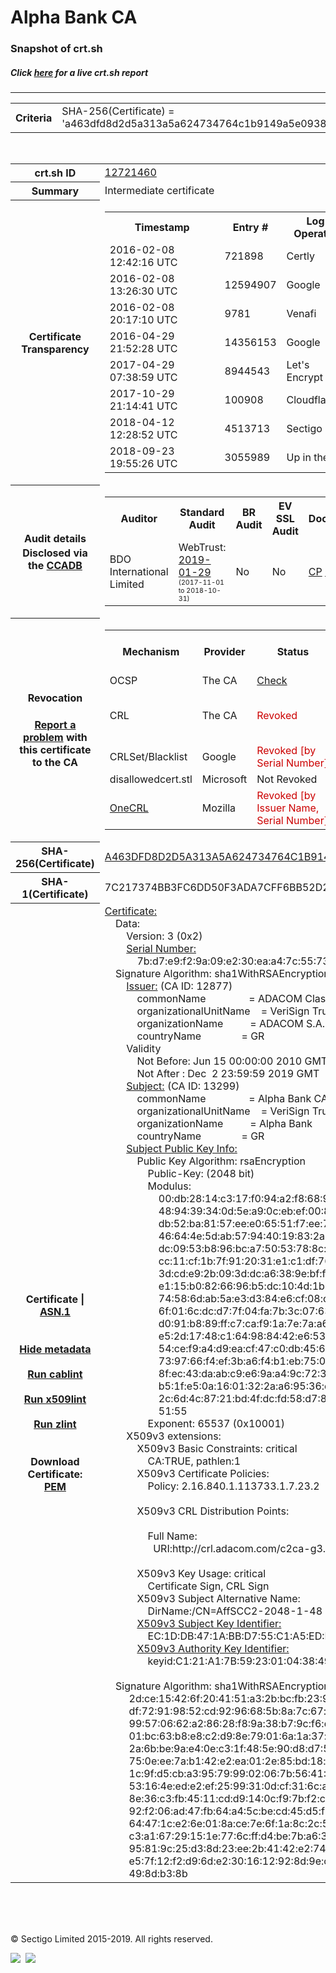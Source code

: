 # Alpha Bank CA
### Snapshot of crt.sh
##### Click [here](https://crt.sh/?q=A463DFD8D2D5A313A5A624734764C1B9149A5E093859C3E6EC1E2D56B8FDD7C2) for a live crt.sh report

---
<!DOCTYPE HTML PUBLIC "-//W3C//DTD HTML 4.0 Transitional//EN">
<HTML>

<BODY>

<TABLE>
  <TR>
    <TH class="outer">Criteria</TH>
    <TD class="outer">SHA-256(Certificate) = 'a463dfd8d2d5a313a5a624734764c1b9149a5e093859c3e6ec1e2d56b8fdd7c2'</TD>
  </TR>
</TABLE>
<BR>
<TABLE>
  <TR>
    <TH class="outer">crt.sh ID</TH>
    <TD class="outer"><A href="?id=12721460">12721460</A></TD>
  </TR>
  <TR>
    <TH class="outer">Summary</TH>
    <TD class="outer">Intermediate certificate</TD>
  </TR>
  <TR>
    <TH class="outer">Certificate<BR>Transparency</TH>
    <TD class="outer">
<TABLE class="options" style="margin-left:0px">
  <TR>
    <TH>Timestamp</TH>
    <TH>Entry #</TH>
    <TH>Log Operator</TH>
    <TH>Log URL</TH>
  </TR>
  <TR>
    <TD>2016-02-08&nbsp; <FONT class="small">12:42:16 UTC</FONT></TD>
    <TD>721898</TD>
    <TD>Certly</TD>
    <TD>https://log.certly.io</TD>
  </TR>
  <TR>
    <TD>2016-02-08&nbsp; <FONT class="small">13:26:30 UTC</FONT></TD>
    <TD>12594907</TD>
    <TD>Google</TD>
    <TD>https://ct.googleapis.com/pilot</TD>
  </TR>
  <TR>
    <TD>2016-02-08&nbsp; <FONT class="small">20:17:10 UTC</FONT></TD>
    <TD>9781</TD>
    <TD>Venafi</TD>
    <TD>https://ctlog.api.venafi.com</TD>
  </TR>
  <TR>
    <TD>2016-04-29&nbsp; <FONT class="small">21:52:28 UTC</FONT></TD>
    <TD>14356153</TD>
    <TD>Google</TD>
    <TD>https://ct.googleapis.com/rocketeer</TD>
  </TR>
  <TR>
    <TD>2017-04-29&nbsp; <FONT class="small">07:38:59 UTC</FONT></TD>
    <TD>8944543</TD>
    <TD>Let's Encrypt</TD>
    <TD>https://clicky.ct.letsencrypt.org</TD>
  </TR>
  <TR>
    <TD>2017-10-29&nbsp; <FONT class="small">21:14:41 UTC</FONT></TD>
    <TD>100908</TD>
    <TD>Cloudflare</TD>
    <TD>https://ct.cloudflare.com/logs/nimbus2019</TD>
  </TR>
  <TR>
    <TD>2018-04-12&nbsp; <FONT class="small">12:28:52 UTC</FONT></TD>
    <TD>4513713</TD>
    <TD>Sectigo</TD>
    <TD>https://dodo.ct.comodo.com</TD>
  </TR>
  <TR>
    <TD>2018-09-23&nbsp; <FONT class="small">19:55:26 UTC</FONT></TD>
    <TD>3055989</TD>
    <TD>Up in the Air</TD>
    <TD>https://ct.filippo.io/behindthesofa</TD>
  </TR>
</TABLE>
    </TD>
  </TR>
  <TR>
    <TH class="outer">Audit details<BR>
      <DIV class="small" style="padding-top:3px">Disclosed via the
        <A href="//ccadb-public.secure.force.com/mozilla/PublicAllIntermediateCerts" target="_blank">CCADB</A></DIV>
    </TH>
    <TD class="outer">
<TABLE class="options" style="margin-left:0px">
  <TR>
    <TH>Auditor</TH>
    <TH>Standard Audit</TH>
    <TH>BR Audit</TH>
    <TH>EV SSL Audit</TH>
    <TH>Documents</TH>
    <TH>CCADB</TH>
    <TH>Root Owner / Certificate</TH>
  </TR>
  <TR>
    <TD style="vertical-align:middle">BDO International Limited</TD>
    <TD>WebTrust:
      <A href="https://www.cpacanada.ca/generichandlers/CPACHandler.ashx?attachmentid=224491" target="_blank">2019-01-29</A>
      <BR><FONT style="font-size:8pt">(2017-11-01 to 2018-10-31)</FONT></TD>
    <TD>No    <TD>No    <TD>
      <A href="https://www.websecurity.symantec.com/content/dam/websitesecurity/digitalassets/desktop/pdfs/repository/STN_CP.pdf" target="blank">CP</A>
      <A href="https://www.websecurity.symantec.com/content/dam/websitesecurity/digitalassets/desktop/pdfs/repository/STN%20CPS%20v3.10.pdf" target="blank">CPS</A>
    </TD>
    <TD><A href="//ccadb.force.com/0011J00001DZ0NMQA1" target="_blank">0011J00001DZ0NMQA1</A></TD>
    <TD><A href="/?id=68409">DigiCert</A></TD>
  </TR>
</TABLE>
    </TD>
  </TR>
  <TR>
    <TH class="outer">Revocation<BR><BR>
      <DIV class="small" style="padding-top:3px"><A href="?id=12721460&opt=problemreporting">Report a problem</A> with<BR>this certificate to the CA</DIV></TH>
    <TD class="outer">
      <TABLE class="options" style="margin-left:0px">
        <TR>
          <TH>Mechanism</TH>
          <TH>Provider</TH>
          <TH>Status</TH>
          <TH>Revocation Date</TH>
          <TH>Last Observed in CRL</TH>
          <TH>Last Checked <SPAN style="color:#CC0000;vertical-align:middle;font-size:70%;font-weight:normal">(Error)</SPAN></TH>
        </TR>
        <TR>
          <TD>OCSP</TD>
          <TD>The CA</TD>
          <TD><A href="?id=12721460&opt=ocsp">Check</A></TD>
          <TD><SPAN style="color:#888888">?</SPAN></TD>
          <TD><SPAN style="color:#888888">n/a</SPAN></TD>
          <TD><SPAN style="color:#888888">?</SPAN></TD>
        </TR>
        <TR>
          <TD>CRL</TD>
          <TD>The CA</TD>
          <TD><SPAN style="color:#CC0000">Revoked</SPAN></TD><TD>2018-05-23&nbsp; <FONT class="small">20:30:14 UTC</FONT></TD><TD>2018-05-24&nbsp; <FONT class="small">10:19:34 UTC</FONT></TD><TD>2019-12-04&nbsp; <FONT class="small">16:43:52 UTC</FONT></TD>
        </TR>
        <TR>
          <TD>CRLSet/Blacklist</TD>
          <TD>Google</TD>
          <TD><SPAN style="color:#CC0000">Revoked [by Serial Number]</SPAN></TD>
          <TD><SPAN style="color:#888888">n/a</SPAN></TD>
          <TD><SPAN style="color:#888888">n/a</SPAN></TD>
          <TD><SPAN style="color:#888888">n/a</SPAN></TD>
        </TR>
        <TR>
          <TD>disallowedcert.stl</TD>
          <TD>Microsoft</TD>
          <TD>Not Revoked</TD>
          <TD><SPAN style="color:#888888">n/a</SPAN></TD>
          <TD><SPAN style="color:#888888">n/a</SPAN></TD>
          <TD><SPAN style="color:#888888">n/a</SPAN></TD>
        </TR>
        <TR>
          <TD><A href="/mozilla-onecrl" target="_blank">OneCRL</A></TD>
          <TD>Mozilla</TD>
          <TD><SPAN style="color:#CC0000">Revoked [by Issuer Name, Serial Number]</SPAN></TD><TD>2018-08-17&nbsp; <FONT class="small">22:24:14 UTC</FONT></TD>
          <TD><SPAN style="color:#888888">n/a</SPAN></TD>
          <TD><SPAN style="color:#888888">n/a</SPAN></TD>
        </TR>
      </TABLE>
    </TD>
  </TR>
  <TR>
    <TH class="outer">SHA-256(Certificate)</TH>
    <TD class="outer"><A href="//censys.io/certificates/a463dfd8d2d5a313a5a624734764c1b9149a5e093859c3e6ec1e2d56b8fdd7c2">A463DFD8D2D5A313A5A624734764C1B9149A5E093859C3E6EC1E2D56B8FDD7C2</A></TD>
  </TR>
  <TR>
    <TH class="outer">SHA-1(Certificate)</TH>
    <TD class="outer">7C217374BB3FC6DD50F3ADA7CFF6BB52D2F8B8C8</TD>
  </TR>
  <TR>
    <TH class="outer">Certificate | <A href="?asn1=12721460">ASN.1</A>
      <SPAN class="small"><BR>
      <BR><BR><A href="?id=12721460&opt=nometadata">Hide metadata</A>
      <BR><BR><A href="?id=12721460&opt=cablint">Run cablint</A>
      <BR><BR><A href="?id=12721460&opt=x509lint">Run x509lint</A>
      <BR><BR><A href="?id=12721460&opt=zlint">Run zlint</A>
      <BR><BR><BR>Download Certificate: <A href="?d=12721460">PEM</A>
      </SPAN>
    </TH>
    <TD class="text"><A href="?d=12721460">Certificate:</A><BR>&nbsp;&nbsp;&nbsp;&nbsp;Data:<BR>&nbsp;&nbsp;&nbsp;&nbsp;&nbsp;&nbsp;&nbsp;&nbsp;Version:&nbsp;3&nbsp;(0x2)<BR>&nbsp;&nbsp;&nbsp;&nbsp;&nbsp;&nbsp;&nbsp;&nbsp;<A href="?serial=7bd7e9f29a09e230eaa47c5573eed2a0">Serial&nbsp;Number:</A><BR>&nbsp;&nbsp;&nbsp;&nbsp;&nbsp;&nbsp;&nbsp;&nbsp;&nbsp;&nbsp;&nbsp;&nbsp;7b:d7:e9:f2:9a:09:e2:30:ea:a4:7c:55:73:ee:d2:a0<BR>&nbsp;&nbsp;&nbsp;&nbsp;Signature&nbsp;Algorithm:&nbsp;sha1WithRSAEncryption<BR>&nbsp;&nbsp;&nbsp;&nbsp;&nbsp;&nbsp;&nbsp;&nbsp;<A href="?caid=12877">Issuer:</A> <SPAN class="small">(CA ID: 12877)</SPAN><BR>&nbsp;&nbsp;&nbsp;&nbsp;&nbsp;&nbsp;&nbsp;&nbsp;&nbsp;&nbsp;&nbsp;&nbsp;commonName&nbsp;&nbsp;&nbsp;&nbsp;&nbsp;&nbsp;&nbsp;&nbsp;&nbsp;&nbsp;&nbsp;&nbsp;&nbsp;&nbsp;&nbsp;&nbsp;=&nbsp;ADACOM&nbsp;Class&nbsp;2&nbsp;CA&nbsp;-&nbsp;G3<BR>&nbsp;&nbsp;&nbsp;&nbsp;&nbsp;&nbsp;&nbsp;&nbsp;&nbsp;&nbsp;&nbsp;&nbsp;organizationalUnitName&nbsp;&nbsp;&nbsp;&nbsp;=&nbsp;VeriSign&nbsp;Trust&nbsp;Network<BR>&nbsp;&nbsp;&nbsp;&nbsp;&nbsp;&nbsp;&nbsp;&nbsp;&nbsp;&nbsp;&nbsp;&nbsp;organizationName&nbsp;&nbsp;&nbsp;&nbsp;&nbsp;&nbsp;&nbsp;&nbsp;&nbsp;&nbsp;=&nbsp;ADACOM&nbsp;S.A.<BR>&nbsp;&nbsp;&nbsp;&nbsp;&nbsp;&nbsp;&nbsp;&nbsp;&nbsp;&nbsp;&nbsp;&nbsp;countryName&nbsp;&nbsp;&nbsp;&nbsp;&nbsp;&nbsp;&nbsp;&nbsp;&nbsp;&nbsp;&nbsp;&nbsp;&nbsp;&nbsp;&nbsp;=&nbsp;GR<BR>&nbsp;&nbsp;&nbsp;&nbsp;&nbsp;&nbsp;&nbsp;&nbsp;Validity<BR>&nbsp;&nbsp;&nbsp;&nbsp;&nbsp;&nbsp;&nbsp;&nbsp;&nbsp;&nbsp;&nbsp;&nbsp;Not&nbsp;Before:&nbsp;Jun&nbsp;15&nbsp;00:00:00&nbsp;2010&nbsp;GMT<BR>&nbsp;&nbsp;&nbsp;&nbsp;&nbsp;&nbsp;&nbsp;&nbsp;&nbsp;&nbsp;&nbsp;&nbsp;Not&nbsp;After&nbsp;:&nbsp;Dec&nbsp;&nbsp;2&nbsp;23:59:59&nbsp;2019&nbsp;GMT<BR>&nbsp;&nbsp;&nbsp;&nbsp;&nbsp;&nbsp;&nbsp;&nbsp;<A href="?caid=13299">Subject:</A> <SPAN class="small">(CA ID: 13299)</SPAN><BR>&nbsp;&nbsp;&nbsp;&nbsp;&nbsp;&nbsp;&nbsp;&nbsp;&nbsp;&nbsp;&nbsp;&nbsp;commonName&nbsp;&nbsp;&nbsp;&nbsp;&nbsp;&nbsp;&nbsp;&nbsp;&nbsp;&nbsp;&nbsp;&nbsp;&nbsp;&nbsp;&nbsp;&nbsp;=&nbsp;Alpha&nbsp;Bank&nbsp;CA<BR>&nbsp;&nbsp;&nbsp;&nbsp;&nbsp;&nbsp;&nbsp;&nbsp;&nbsp;&nbsp;&nbsp;&nbsp;organizationalUnitName&nbsp;&nbsp;&nbsp;&nbsp;=&nbsp;VeriSign&nbsp;Trust&nbsp;Network<BR>&nbsp;&nbsp;&nbsp;&nbsp;&nbsp;&nbsp;&nbsp;&nbsp;&nbsp;&nbsp;&nbsp;&nbsp;organizationName&nbsp;&nbsp;&nbsp;&nbsp;&nbsp;&nbsp;&nbsp;&nbsp;&nbsp;&nbsp;=&nbsp;Alpha&nbsp;Bank<BR>&nbsp;&nbsp;&nbsp;&nbsp;&nbsp;&nbsp;&nbsp;&nbsp;&nbsp;&nbsp;&nbsp;&nbsp;countryName&nbsp;&nbsp;&nbsp;&nbsp;&nbsp;&nbsp;&nbsp;&nbsp;&nbsp;&nbsp;&nbsp;&nbsp;&nbsp;&nbsp;&nbsp;=&nbsp;GR<BR>&nbsp;&nbsp;&nbsp;&nbsp;&nbsp;&nbsp;&nbsp;&nbsp;<A href="?spkisha256=01f25d2c767030e54fafb0c72849da0255c35e5deeebbeff3604b074c04c44a8">Subject&nbsp;Public&nbsp;Key&nbsp;Info:</A><BR>&nbsp;&nbsp;&nbsp;&nbsp;&nbsp;&nbsp;&nbsp;&nbsp;&nbsp;&nbsp;&nbsp;&nbsp;Public&nbsp;Key&nbsp;Algorithm:&nbsp;rsaEncryption<BR>&nbsp;&nbsp;&nbsp;&nbsp;&nbsp;&nbsp;&nbsp;&nbsp;&nbsp;&nbsp;&nbsp;&nbsp;&nbsp;&nbsp;&nbsp;&nbsp;Public-Key:&nbsp;(2048&nbsp;bit)<BR>&nbsp;&nbsp;&nbsp;&nbsp;&nbsp;&nbsp;&nbsp;&nbsp;&nbsp;&nbsp;&nbsp;&nbsp;&nbsp;&nbsp;&nbsp;&nbsp;Modulus:<BR>&nbsp;&nbsp;&nbsp;&nbsp;&nbsp;&nbsp;&nbsp;&nbsp;&nbsp;&nbsp;&nbsp;&nbsp;&nbsp;&nbsp;&nbsp;&nbsp;&nbsp;&nbsp;&nbsp;&nbsp;00:db:28:14:c3:17:f0:94:a2:f8:68:97:c6:5e:4e:<BR>&nbsp;&nbsp;&nbsp;&nbsp;&nbsp;&nbsp;&nbsp;&nbsp;&nbsp;&nbsp;&nbsp;&nbsp;&nbsp;&nbsp;&nbsp;&nbsp;&nbsp;&nbsp;&nbsp;&nbsp;48:94:39:34:0d:5e:a9:0c:eb:ef:00:8f:d3:ed:df:<BR>&nbsp;&nbsp;&nbsp;&nbsp;&nbsp;&nbsp;&nbsp;&nbsp;&nbsp;&nbsp;&nbsp;&nbsp;&nbsp;&nbsp;&nbsp;&nbsp;&nbsp;&nbsp;&nbsp;&nbsp;db:52:ba:81:57:ee:e0:65:51:f7:ee:7d:01:95:b3:<BR>&nbsp;&nbsp;&nbsp;&nbsp;&nbsp;&nbsp;&nbsp;&nbsp;&nbsp;&nbsp;&nbsp;&nbsp;&nbsp;&nbsp;&nbsp;&nbsp;&nbsp;&nbsp;&nbsp;&nbsp;46:64:4e:5d:ab:57:94:40:19:83:2a:1b:78:37:d7:<BR>&nbsp;&nbsp;&nbsp;&nbsp;&nbsp;&nbsp;&nbsp;&nbsp;&nbsp;&nbsp;&nbsp;&nbsp;&nbsp;&nbsp;&nbsp;&nbsp;&nbsp;&nbsp;&nbsp;&nbsp;dc:09:53:b8:96:bc:a7:50:53:78:8c:7d:33:a5:85:<BR>&nbsp;&nbsp;&nbsp;&nbsp;&nbsp;&nbsp;&nbsp;&nbsp;&nbsp;&nbsp;&nbsp;&nbsp;&nbsp;&nbsp;&nbsp;&nbsp;&nbsp;&nbsp;&nbsp;&nbsp;cc:11:cf:1b:7f:91:20:31:e1:c1:df:76:d6:5b:fc:<BR>&nbsp;&nbsp;&nbsp;&nbsp;&nbsp;&nbsp;&nbsp;&nbsp;&nbsp;&nbsp;&nbsp;&nbsp;&nbsp;&nbsp;&nbsp;&nbsp;&nbsp;&nbsp;&nbsp;&nbsp;3d:cd:e9:2b:09:3d:dc:a6:38:9e:bf:fe:be:df:c6:<BR>&nbsp;&nbsp;&nbsp;&nbsp;&nbsp;&nbsp;&nbsp;&nbsp;&nbsp;&nbsp;&nbsp;&nbsp;&nbsp;&nbsp;&nbsp;&nbsp;&nbsp;&nbsp;&nbsp;&nbsp;e1:15:b0:82:66:96:b5:dc:10:4d:1b:35:24:5f:04:<BR>&nbsp;&nbsp;&nbsp;&nbsp;&nbsp;&nbsp;&nbsp;&nbsp;&nbsp;&nbsp;&nbsp;&nbsp;&nbsp;&nbsp;&nbsp;&nbsp;&nbsp;&nbsp;&nbsp;&nbsp;74:58:6d:ab:5a:e3:d3:84:e6:cf:08:cb:c7:c1:41:<BR>&nbsp;&nbsp;&nbsp;&nbsp;&nbsp;&nbsp;&nbsp;&nbsp;&nbsp;&nbsp;&nbsp;&nbsp;&nbsp;&nbsp;&nbsp;&nbsp;&nbsp;&nbsp;&nbsp;&nbsp;6f:01:6c:dc:d7:7f:04:fa:7b:3c:07:63:e8:f4:bc:<BR>&nbsp;&nbsp;&nbsp;&nbsp;&nbsp;&nbsp;&nbsp;&nbsp;&nbsp;&nbsp;&nbsp;&nbsp;&nbsp;&nbsp;&nbsp;&nbsp;&nbsp;&nbsp;&nbsp;&nbsp;d0:91:b8:89:ff:c7:ca:f9:1a:7e:7a:a6:e9:f4:2d:<BR>&nbsp;&nbsp;&nbsp;&nbsp;&nbsp;&nbsp;&nbsp;&nbsp;&nbsp;&nbsp;&nbsp;&nbsp;&nbsp;&nbsp;&nbsp;&nbsp;&nbsp;&nbsp;&nbsp;&nbsp;e5:2d:17:48:c1:64:98:84:42:e6:53:ea:35:c3:7e:<BR>&nbsp;&nbsp;&nbsp;&nbsp;&nbsp;&nbsp;&nbsp;&nbsp;&nbsp;&nbsp;&nbsp;&nbsp;&nbsp;&nbsp;&nbsp;&nbsp;&nbsp;&nbsp;&nbsp;&nbsp;54:ce:f9:a4:d9:ea:cf:47:c0:db:45:6c:c5:55:63:<BR>&nbsp;&nbsp;&nbsp;&nbsp;&nbsp;&nbsp;&nbsp;&nbsp;&nbsp;&nbsp;&nbsp;&nbsp;&nbsp;&nbsp;&nbsp;&nbsp;&nbsp;&nbsp;&nbsp;&nbsp;73:97:66:f4:ef:3b:a6:f4:b1:eb:75:0f:30:cb:23:<BR>&nbsp;&nbsp;&nbsp;&nbsp;&nbsp;&nbsp;&nbsp;&nbsp;&nbsp;&nbsp;&nbsp;&nbsp;&nbsp;&nbsp;&nbsp;&nbsp;&nbsp;&nbsp;&nbsp;&nbsp;8f:ec:43:da:ab:c9:e6:9a:a4:9c:72:3e:c0:1b:b3:<BR>&nbsp;&nbsp;&nbsp;&nbsp;&nbsp;&nbsp;&nbsp;&nbsp;&nbsp;&nbsp;&nbsp;&nbsp;&nbsp;&nbsp;&nbsp;&nbsp;&nbsp;&nbsp;&nbsp;&nbsp;b5:1f:e5:0a:16:01:32:2a:a6:95:36:cd:3c:5b:f3:<BR>&nbsp;&nbsp;&nbsp;&nbsp;&nbsp;&nbsp;&nbsp;&nbsp;&nbsp;&nbsp;&nbsp;&nbsp;&nbsp;&nbsp;&nbsp;&nbsp;&nbsp;&nbsp;&nbsp;&nbsp;2c:6d:4c:87:21:bd:4f:dc:fd:58:d7:8c:45:67:20:<BR>&nbsp;&nbsp;&nbsp;&nbsp;&nbsp;&nbsp;&nbsp;&nbsp;&nbsp;&nbsp;&nbsp;&nbsp;&nbsp;&nbsp;&nbsp;&nbsp;&nbsp;&nbsp;&nbsp;&nbsp;51:55<BR>&nbsp;&nbsp;&nbsp;&nbsp;&nbsp;&nbsp;&nbsp;&nbsp;&nbsp;&nbsp;&nbsp;&nbsp;&nbsp;&nbsp;&nbsp;&nbsp;Exponent:&nbsp;65537&nbsp;(0x10001)<BR>&nbsp;&nbsp;&nbsp;&nbsp;&nbsp;&nbsp;&nbsp;&nbsp;X509v3&nbsp;extensions:<BR>&nbsp;&nbsp;&nbsp;&nbsp;&nbsp;&nbsp;&nbsp;&nbsp;&nbsp;&nbsp;&nbsp;&nbsp;X509v3&nbsp;Basic&nbsp;Constraints:&nbsp;critical<BR>&nbsp;&nbsp;&nbsp;&nbsp;&nbsp;&nbsp;&nbsp;&nbsp;&nbsp;&nbsp;&nbsp;&nbsp;&nbsp;&nbsp;&nbsp;&nbsp;CA:TRUE,&nbsp;pathlen:1<BR>&nbsp;&nbsp;&nbsp;&nbsp;&nbsp;&nbsp;&nbsp;&nbsp;&nbsp;&nbsp;&nbsp;&nbsp;X509v3&nbsp;Certificate&nbsp;Policies:&nbsp;<BR>&nbsp;&nbsp;&nbsp;&nbsp;&nbsp;&nbsp;&nbsp;&nbsp;&nbsp;&nbsp;&nbsp;&nbsp;&nbsp;&nbsp;&nbsp;&nbsp;Policy:&nbsp;2.16.840.1.113733.1.7.23.2<BR><BR>&nbsp;&nbsp;&nbsp;&nbsp;&nbsp;&nbsp;&nbsp;&nbsp;&nbsp;&nbsp;&nbsp;&nbsp;X509v3&nbsp;CRL&nbsp;Distribution&nbsp;Points:&nbsp;<BR><BR>&nbsp;&nbsp;&nbsp;&nbsp;&nbsp;&nbsp;&nbsp;&nbsp;&nbsp;&nbsp;&nbsp;&nbsp;&nbsp;&nbsp;&nbsp;&nbsp;Full&nbsp;Name:<BR>&nbsp;&nbsp;&nbsp;&nbsp;&nbsp;&nbsp;&nbsp;&nbsp;&nbsp;&nbsp;&nbsp;&nbsp;&nbsp;&nbsp;&nbsp;&nbsp;&nbsp;&nbsp;URI:http://crl.adacom.com/c2ca-g3.crl<BR><BR>&nbsp;&nbsp;&nbsp;&nbsp;&nbsp;&nbsp;&nbsp;&nbsp;&nbsp;&nbsp;&nbsp;&nbsp;X509v3&nbsp;Key&nbsp;Usage:&nbsp;critical<BR>&nbsp;&nbsp;&nbsp;&nbsp;&nbsp;&nbsp;&nbsp;&nbsp;&nbsp;&nbsp;&nbsp;&nbsp;&nbsp;&nbsp;&nbsp;&nbsp;Certificate&nbsp;Sign,&nbsp;CRL&nbsp;Sign<BR>&nbsp;&nbsp;&nbsp;&nbsp;&nbsp;&nbsp;&nbsp;&nbsp;&nbsp;&nbsp;&nbsp;&nbsp;X509v3&nbsp;Subject&nbsp;Alternative&nbsp;Name:&nbsp;<BR>&nbsp;&nbsp;&nbsp;&nbsp;&nbsp;&nbsp;&nbsp;&nbsp;&nbsp;&nbsp;&nbsp;&nbsp;&nbsp;&nbsp;&nbsp;&nbsp;DirName:/CN=AffSCC2-2048-1-48<BR>&nbsp;&nbsp;&nbsp;&nbsp;&nbsp;&nbsp;&nbsp;&nbsp;&nbsp;&nbsp;&nbsp;&nbsp;<A href="?ski=ec1ddb471abbd755c1a5edec4e5e6cb09678c843">X509v3&nbsp;Subject&nbsp;Key&nbsp;Identifier:</A><BR>&nbsp;&nbsp;&nbsp;&nbsp;&nbsp;&nbsp;&nbsp;&nbsp;&nbsp;&nbsp;&nbsp;&nbsp;&nbsp;&nbsp;&nbsp;&nbsp;EC:1D:DB:47:1A:BB:D7:55:C1:A5:ED:EC:4E:5E:6C:B0:96:78:C8:43<BR>&nbsp;&nbsp;&nbsp;&nbsp;&nbsp;&nbsp;&nbsp;&nbsp;&nbsp;&nbsp;&nbsp;&nbsp;<A href="?ski=c121a17b592301043849a6e16f528c8e7bc054e0">X509v3&nbsp;Authority&nbsp;Key&nbsp;Identifier:</A><BR>&nbsp;&nbsp;&nbsp;&nbsp;&nbsp;&nbsp;&nbsp;&nbsp;&nbsp;&nbsp;&nbsp;&nbsp;&nbsp;&nbsp;&nbsp;&nbsp;keyid:C1:21:A1:7B:59:23:01:04:38:49:A6:E1:6F:52:8C:8E:7B:C0:54:E0<BR><BR>&nbsp;&nbsp;&nbsp;&nbsp;Signature&nbsp;Algorithm:&nbsp;sha1WithRSAEncryption<BR>&nbsp;&nbsp;&nbsp;&nbsp;&nbsp;&nbsp;&nbsp;&nbsp;&nbsp;2d:ce:15:42:6f:20:41:51:a3:2b:bc:fb:23:95:93:08:87:61:<BR>&nbsp;&nbsp;&nbsp;&nbsp;&nbsp;&nbsp;&nbsp;&nbsp;&nbsp;df:72:91:98:52:cd:92:96:68:5b:8a:7c:67:b3:95:03:eb:d2:<BR>&nbsp;&nbsp;&nbsp;&nbsp;&nbsp;&nbsp;&nbsp;&nbsp;&nbsp;99:57:06:62:a2:86:28:f8:9a:38:b7:9c:f6:d8:61:62:1b:04:<BR>&nbsp;&nbsp;&nbsp;&nbsp;&nbsp;&nbsp;&nbsp;&nbsp;&nbsp;01:bc:63:b8:e8:c2:d9:8e:79:01:6a:1a:37:bd:56:3b:20:c3:<BR>&nbsp;&nbsp;&nbsp;&nbsp;&nbsp;&nbsp;&nbsp;&nbsp;&nbsp;2a:6b:be:9a:e4:0e:c3:1f:48:5e:90:d8:d7:5e:1d:8b:81:40:<BR>&nbsp;&nbsp;&nbsp;&nbsp;&nbsp;&nbsp;&nbsp;&nbsp;&nbsp;75:0e:ee:7a:b1:42:e2:ea:01:2e:85:bd:18:a0:81:ce:13:ee:<BR>&nbsp;&nbsp;&nbsp;&nbsp;&nbsp;&nbsp;&nbsp;&nbsp;&nbsp;1c:9f:d5:cb:a3:95:79:99:02:06:7b:56:41:15:86:24:fb:38:<BR>&nbsp;&nbsp;&nbsp;&nbsp;&nbsp;&nbsp;&nbsp;&nbsp;&nbsp;53:16:4e:ed:e2:ef:25:99:31:0d:cf:31:6c:a6:ad:8e:ad:c3:<BR>&nbsp;&nbsp;&nbsp;&nbsp;&nbsp;&nbsp;&nbsp;&nbsp;&nbsp;8e:36:c3:fb:45:11:cd:d9:14:0c:f9:7b:f2:cb:40:1c:93:55:<BR>&nbsp;&nbsp;&nbsp;&nbsp;&nbsp;&nbsp;&nbsp;&nbsp;&nbsp;92:f2:06:ad:47:fb:64:a4:5c:be:cd:45:d5:f3:d0:29:2c:82:<BR>&nbsp;&nbsp;&nbsp;&nbsp;&nbsp;&nbsp;&nbsp;&nbsp;&nbsp;64:47:1c:e2:6e:01:8a:ce:7e:6f:1a:8c:2c:5a:6f:82:bd:ae:<BR>&nbsp;&nbsp;&nbsp;&nbsp;&nbsp;&nbsp;&nbsp;&nbsp;&nbsp;c3:a1:67:29:15:1e:77:6c:ff:d4:be:7b:a6:3e:d2:c7:f0:36:<BR>&nbsp;&nbsp;&nbsp;&nbsp;&nbsp;&nbsp;&nbsp;&nbsp;&nbsp;95:81:9c:25:d3:8d:23:ee:2b:41:42:e2:74:f6:df:80:0c:aa:<BR>&nbsp;&nbsp;&nbsp;&nbsp;&nbsp;&nbsp;&nbsp;&nbsp;&nbsp;e5:7f:12:f2:d9:6d:e2:30:16:12:92:8d:9e:c5:42:50:b4:8e:<BR>&nbsp;&nbsp;&nbsp;&nbsp;&nbsp;&nbsp;&nbsp;&nbsp;&nbsp;49:8d:b3:8b<BR>    </TD>
  </TR>
</TABLE>

  <BR><BR><BR>

  <P class="copyright">&copy; Sectigo Limited 2015-2019. All rights reserved.</P>
  <DIV>
    <A href="https://sectigo.com/"><IMG src="/sectigo_s.png"></A>
    &nbsp;<A href="https://github.com/crtsh"><IMG src="/GitHub-Mark-32px.png"></A>
  </DIV>
</BODY>
</HTML>
